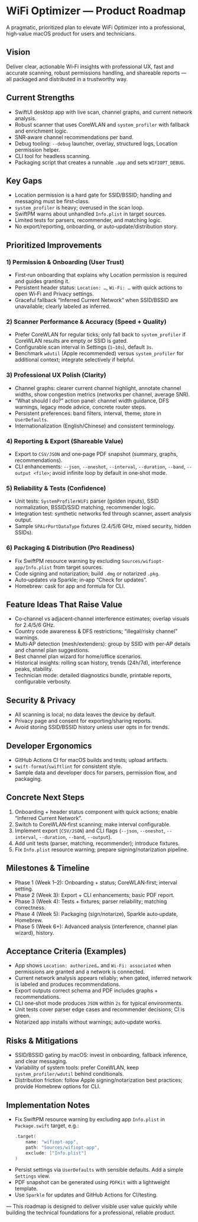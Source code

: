 # WiFi Optimizer — Product Roadmap

A pragmatic, prioritized plan to elevate WiFi Optimizer into a professional, high‑value macOS product for users and technicians.

## Vision
Deliver clear, actionable Wi‑Fi insights with professional UX, fast and accurate scanning, robust permissions handling, and shareable reports — all packaged and distributed in a trustworthy way.

## Current Strengths
- SwiftUI desktop app with live scan, channel graphs, and current network analysis.
- Robust scanner that uses CoreWLAN and `system_profiler` with fallback and enrichment logic.
- SNR‑aware channel recommendations per band.
- Debug tooling: `--debug` launcher, overlay, structured logs, Location permission helper.
- CLI tool for headless scanning.
- Packaging script that creates a runnable `.app` and sets `WIFIOPT_DEBUG`.

## Key Gaps
- Location permission is a hard gate for SSID/BSSID; handling and messaging must be first‑class.
- `system_profiler` is heavy; overused in the scan loop.
- SwiftPM warns about unhandled `Info.plist` in target sources.
- Limited tests for parsers, recommender, and matching logic.
- No export/reporting, onboarding, or auto‑update/distribution story.

## Prioritized Improvements

### 1) Permission & Onboarding (User Trust)
- First‑run onboarding that explains why Location permission is required and guides granting it.
- Persistent header status: `Location: …`, `Wi‑Fi: …` with quick actions to open Wi‑Fi and Privacy settings.
- Graceful fallback “Inferred Current Network” when SSID/BSSID are unavailable; clearly labeled as inferred.

### 2) Scanner Performance & Accuracy (Speed + Quality)
- Prefer CoreWLAN for regular ticks; only fall back to `system_profiler` if CoreWLAN results are empty or SSID is gated.
- Configurable scan interval in Settings (`1–10s`), default `3s`.
- Benchmark `wdutil` (Apple recommended) versus `system_profiler` for additional context; integrate selectively if helpful.

### 3) Professional UX Polish (Clarity)
- Channel graphs: clearer current channel highlight, annotate channel widths, show congestion metrics (networks per channel, average SNR).
- “What should I do?” action panel: channel width guidance, DFS warnings, legacy mode advice, concrete router steps.
- Persistent preferences: band filters, interval, theme; store in `UserDefaults`.
- Internationalization (English/Chinese) and consistent terminology.

### 4) Reporting & Export (Shareable Value)
- Export to `CSV/JSON` and one‑page PDF snapshot (summary, graphs, recommendations).
- CLI enhancements: `--json`, `--oneshot`, `--interval`, `--duration`, `--band`, `--output <file>`; avoid infinite loop by default in one‑shot mode.

### 5) Reliability & Tests (Confidence)
- Unit tests: `SystemProfilerWiFi` parser (golden inputs), SSID normalization, BSSID/SSID matching, recommender logic.
- Integration test: synthetic networks fed through scanner, assert analysis output.
- Sample `SPAirPortDataType` fixtures (2.4/5/6 GHz, mixed security, hidden SSIDs).

### 6) Packaging & Distribution (Pro Readiness)
- Fix SwiftPM resource warning by excluding `Sources/wifiopt-app/Info.plist` from target sources.
- Code signing and notarization; build `.dmg` or notarized `.pkg`.
- Auto‑updates via Sparkle; in‑app “Check for updates”.
- Homebrew: cask for app and formula for CLI.

## Feature Ideas That Raise Value
- Co‑channel vs adjacent‑channel interference estimates; overlap visuals for 2.4/5/6 GHz.
- Country code awareness & DFS restrictions; “illegal/risky channel” warnings.
- Multi‑AP detection (mesh/extenders): group by SSID with per‑AP details and channel plan suggestions.
- Best channel plan wizard for home/office scenarios.
- Historical insights: rolling scan history, trends (24h/7d), interference peaks, stability.
- Technician mode: detailed diagnostics bundle, printable reports, configurable verbosity.

## Security & Privacy
- All scanning is local; no data leaves the device by default.
- Privacy page and consent for exporting/sharing reports.
- Avoid storing SSID/BSSID history unless user opts in for trends.

## Developer Ergonomics
- GitHub Actions CI for macOS builds and tests; upload artifacts.
- `swift-format`/`swiftlint` for consistent style.
- Sample data and developer docs for parsers, permission flow, and packaging.

## Concrete Next Steps
1. Onboarding + header status component with quick actions; enable “Inferred Current Network”.
2. Switch to CoreWLAN‑first scanning; make interval configurable.
3. Implement export (`CSV/JSON`) and CLI flags (`--json`, `--oneshot`, `--interval`, `--duration`, `--band`, `--output`).
4. Add unit tests (parser, matching, recommender); introduce fixtures.
5. Fix `Info.plist` resource warning; prepare signing/notarization pipeline.

## Milestones & Timeline
- Phase 1 (Week 1–2): Onboarding + status; CoreWLAN‑first; interval setting.
- Phase 2 (Week 3): Export + CLI enhancements; basic PDF report.
- Phase 3 (Week 4): Tests + fixtures; parser reliability; matching correctness.
- Phase 4 (Week 5): Packaging (sign/notarize), Sparkle auto‑update, Homebrew.
- Phase 5 (Week 6+): Advanced analysis (interference, channel plan wizard), history.

## Acceptance Criteria (Examples)
- App shows `Location: authorized…` and `Wi‑Fi: associated` when permissions are granted and a network is connected.
- Current network analysis appears reliably; when gated, inferred network is labeled and produces recommendations.
- Export outputs correct schema and PDF includes graphs + recommendations.
- CLI one‑shot mode produces `JSON` within `2s` for typical environments.
- Unit tests cover parser edge cases and recommender decisions; CI is green.
- Notarized app installs without warnings; auto‑update works.

## Risks & Mitigations
- SSID/BSSID gating by macOS: invest in onboarding, fallback inference, and clear messaging.
- Variability of system tools: prefer CoreWLAN, keep `system_profiler/wdutil` behind conditionals.
- Distribution friction: follow Apple signing/notarization best practices; provide Homebrew options for CLI.

## Implementation Notes
- Fix SwiftPM resource warning by excluding app `Info.plist` in `Package.swift` target, e.g.:
  ```swift
  .target(
      name: "wifiopt-app",
      path: "Sources/wifiopt-app",
      exclude: ["Info.plist"]
  )
  ```
- Persist settings via `UserDefaults` with sensible defaults. Add a simple `Settings` view.
- PDF snapshot can be generated using `PDFKit` with a lightweight template.
- Use `Sparkle` for updates and GitHub Actions for CI/testing.

—
This roadmap is designed to deliver visible user value quickly while building the technical foundations for a professional, reliable product.